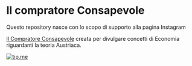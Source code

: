 # Il compratore Consapevole

Questo repository nasce con lo scopo di supporto alla pagina Instagram

[Il Compratore Consapevole](https://instagram.com/ilcompratoreconsapevole?igshid=MzNlNGNkZWQ4Mg==) creata per divulgare concetti di Economia riguardanti la teoria Austriaca.

[![tip.me](https://badgen.net/badge/icon/bitcoin-lightning/orange/?icon=bitcoin-lightning&label=donate)](https://ilcompratoreconsapevole.github.io/assets/invoice/readme.md)


